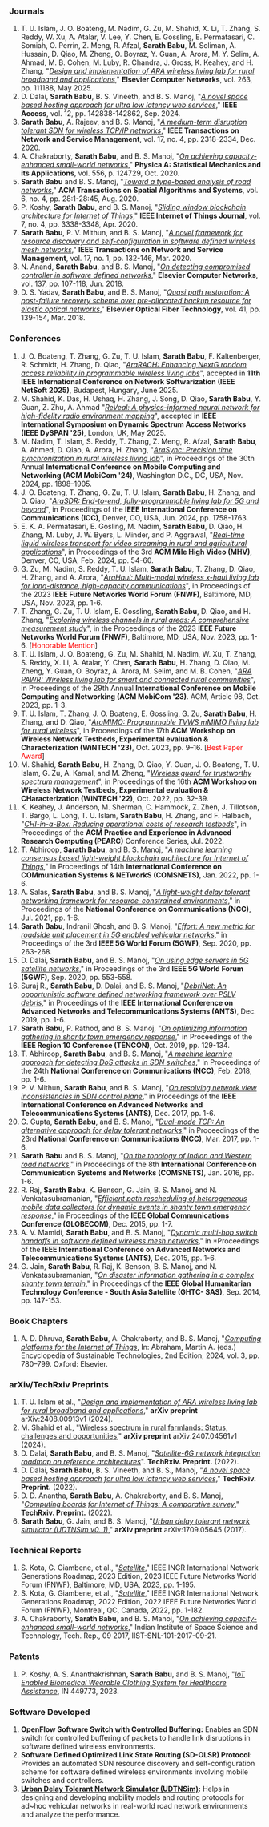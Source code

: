 
### Journals

1. T. U. Islam, J. O. Boateng, M. Nadim, G. Zu, M. Shahid, X. Li,
   T. Zhang, S. Reddy, W. Xu, A. Atalar, V. Lee, Y.  Chen,
   E. Gossling, E. Permatasari, C. Somiah, O. Perrin, Z. Meng,
   R. Afzal, **Sarath Babu**, M. Soliman, A. Hussain, D.  Qiao,
   M. Zheng, O. Boyraz, Y. Guan, A. Arora, M. Y. Selim, A. Ahmad,
   M. B. Cohen, M. Luby, R. Chandra, J. Gross, K. Keahey, and
   H. Zhang, "[*Design and implementation of ARA wireless living lab
   for rural broadband and
   applications*](https://doi.org/10.1016/j.comnet.2025.111188)," 
   **Elsevier Computer Networks**, vol. 263, pp. 111188, May 2025.
8. D. Dalai, **Sarath Babu**, B. S. Vineeth, and B. S. Manoj, "[*A
   novel space based hosting approach for ultra low latency web
   services*](https://doi.org/10.1109/ACCESS.2024.3462252)," **IEEE
   Access**, vol. 12, pp. 142838-142862, Sep. 2024.
7. **Sarath Babu**, A. Rajeev, and B. S. Manoj, "[*A medium-term
   disruption tolerant SDN for wireless TCP/IP
   networks*](https://doi.org/10.1109/TNSM.2020.3023889)," **IEEE
   Transactions on Network and Service Management**, vol. 17, no. 4,
   pp. 2318-2334, Dec. 2020.
6. A. Chakraborty, **Sarath Babu**, and B. S. Manoj, "[*On achieving
   capacity-enhanced small-world
   networks*](https://doi.org/10.1016/j.physa.2020.124729)," **Physica A:
   Statistical Mechanics and its Applications**, vol. 556, p. 124729,
   Oct. 2020.
5. **Sarath Babu** and B. S. Manoj, "[*Toward a type-based analysis of road
   networks*](https://dl.acm.org/doi/10.1145/3397579)," **ACM Transactions
   on Spatial Algorithms and Systems**, vol. 6, no. 4, pp. 28:1-28:45,
   Aug. 2020.
4. P. Koshy, **Sarath Babu**, and B. S. Manoj, "[*Sliding window blockchain
   architecture for Internet of
   Things*](https://doi.org/10.1109/JIOT.2020.2967119)," **IEEE Internet of
   Things Journal**, vol. 7, no. 4, pp. 3338-3348, Apr. 2020.
3. **Sarath Babu**, P. V. Mithun, and B. S. Manoj, "[*A novel framework for
   resource discovery and self-configuration in software defined wireless
   mesh networks*](https://doi.org/10.1109/TNSM.2019.2922107)," **IEEE
   Transactions on Network and Service Management**, vol. 17, no. 1,
   pp. 132-146, Mar. 2020.
2. N. Anand, **Sarath Babu**, and B. S. Manoj, "[*On detecting compromised
   controller in software defined
   networks*](https://doi.org/10.1016/j.comnet.2018.03.021)," **Elsevier
   Computer Networks**, vol. 137, pp. 107-118, Jun. 2018.
1. D. S. Yadav, **Sarath Babu**, and B. S. Manoj, "[*Quasi path
   restoration: A post-failure recovery scheme over pre-allocated backup
   resource for elastic optical
   networks*](https://doi.org/10.1016/j.yofte.2018.01.011)," **Elsevier
   Optical Fiber Technology**, vol. 41, pp. 139-154, Mar. 2018.


### Conferences

1. J. O. Boateng, T. Zhang, G. Zu, T. U. Islam, **Sarath Babu**,
   F. Kaltenberger, R. Schmidt, H. Zhang, D. Qiao, "[*AraRACH:
   Enhancing NextG random access reliability in programmable wireless
   living labs*]()", accepted in **11th IEEE International Conference
   on Network Softwarization (IEEE NetSoft 2025)**, Budapest, Hungary,
   June 2025.
23. M. Shahid, K. Das, H. Ushaq, H. Zhang, J. Song, D. Qiao, **Sarath
   Babu**, Y. Guan, Z. Zhu, A. Ahmad "[*ReVeal: A physics-informed
   neural network for high-fidelity radio environment
   mapping*](https://arxiv.org/abs/2502.19646)", accepted in **IEEE
   International Symposium on Dynamic Spectrum Access Networks (IEEE
   DySPAN '25)**, London, UK, May 2025.
22. M. Nadim, T. Islam, S. Reddy, T. Zhang, Z. Meng, R. Afzal, **Sarath
   Babu**, A. Ahmed, D. Qiao, A. Arora, H. Zhang, "[*AraSync:
   Precision time synchronization in rural wireless living
   lab*](https://doi.org/10.1145/3636534.3697318)", in Proceedings of
   the 30th Annual **International Conference on Mobile Computing and
   Networking (ACM MobiCom '24)**, Washington D.C., DC, USA,
   Nov. 2024, pp. 1898–1905.
21. J. O. Boateng, T. Zhang, G. Zu, T. U. Islam, **Sarath Babu**,
   H. Zhang, and D. Qiao, "[*AraSDR: End-to-end, fully-programmable
   living lab for 5G and
   beyond*](https://doi.org/10.1109/ICC51166.2024.10623061)", in
   Proceedings of the **IEEE International Conference on
   Communications (ICC)**, Denver, CO, USA, Jun. 2024, pp. 1758-1763.
20. E. K. A. Permatasari, E. Gosling, M. Nadim, **Sarath Babu**,
    D. Qiao, H. Zhang, M. Luby, J. W. Byers, L. Minder, and
    P. Aggrawal, "[*Real-time liquid wireless transport for video
    streaming in rural and agricultural
    applications*](https://doi.org/10.1145/3638036.3640806)", in
    Proceedings of the 3rd **ACM Mile High Video (MHV)**, Denver, CO,
    USA, Feb. 2024, pp. 54-60.
19. G. Zu, M. Nadim, S. Reddy, T. U. Islam, **Sarath Babu**, T. Zhang,
    D. Qiao, H. Zhang, and A. Arora, "[*AraHaul: Multi-modal wireless
    x-haul living lab for long-distance, high-capacity
    communications*](https://doi.org/10.1109/FNWF58287.2023.10520543)",
    in Proceedings of the 2023 **IEEE Future Networks World Forum
    (FNWF)**, Baltimore, MD, USA, Nov. 2023, pp. 1-6.
18. T. Zhang, G. Zu, T. U. Islam, E. Gossling, **Sarath Babu**,
    D. Qiao, and H. Zhang, "[*Exploring wireless channels in rural
    areas: A comprehensive measurement
    study*](https://doi.org/10.1109/FNWF58287.2023.10520408)", in the
    Proceedings of the 2023 **IEEE Future Networks World Forum
    (FNWF)**, Baltimore, MD, USA, Nov. 2023, pp. 1-6. [<span
    style="color: red;">Honorable Mention</span>]
17. T. U. Islam, J. O. Boateng, G. Zu, M.  Shahid, M. Nadim, W. Xu,
    T. Zhang, S. Reddy, X. Li, A. Atalar, Y. Chen, **Sarath Babu**,
    H. Zhang, D. Qiao, M. Zheng, Y. Guan, O. Boyraz, A. Arora,
    M. Selim, and M. B. Cohen, "[*ARA PAWR: Wireless living lab for
    smart and connected rural
    communities*](https://doi.org/10.1145/3570361.3614068)", in
    Proceedings of the 29th Annual **International Conference on
    Mobile Computing and Networking (ACM MobiCom '23)**. ACM, Article
    98, Oct. 2023, pp. 1-3.
16. T. U. Islam, T. Zhang, J. O. Boateng, E. Gossling, G. Zu, **Sarath
    Babu**, H. Zhang, and D. Qiao, "[*AraMIMO: Programmable TVWS mMIMO
    living lab for rural
    wireless*](https://doi.org/10.1145/3615453.3616512)", in
    Proceedings of the 17th **ACM Workshop on Wireless Network
    Testbeds, Experimental evaluation & Characterization (WiNTECH
    '23)**, Oct. 2023, pp. 9–16. [<span style="color: red;">Best Paper
    Award</span>]
15. M. Shahid, **Sarath Babu**, H. Zhang, D. Qiao, Y. Guan,
    J. O. Boateng, T. U. Islam, G. Zu, A. Kamal, and M. Zheng,
    "[*Wireless guard for trustworthy spectrum
    management*](https://doi.org/10.1145/3556564.3558241)", in
    Proceedings of the 16th **ACM Workshop on Wireless Network
    Testbeds, Experimental evaluation & CHaracterization (WiNTECH
    '22)**, Oct. 2022, pp. 32-39.
14. K. Keahey, J. Anderson, M. Sherman, C. Hammock, Z. Zhen,
    J. Tillotson, T. Bargo, L. Long, T. U. Islam, **Sarath Babu**,
    H. Zhang, and F. Halbach, "[*CHI-in-a-Box: Reducing operational
    costs of research
    testbeds*](https://doi.org/10.1145/3491418.3530768)", in
    Proceedings of the **ACM Practice and Experience in Advanced
    Research Computing (PEARC)** Conference Series, Jul. 2022.
13. T. Abhiroop, **Sarath Babu**, and B. S. Manoj, "[*A machine
    learning consensus based light-weight blockchain architecture for
    Internet of
    Things*](https://doi.org/10.1109/COMSNETS53615.2022.9668487)," in
    Proceedings of 14th **International Conference on COMmunication
    Systems & NETworkS (COMSNETS)**, Jan. 2022, pp. 1-6.
12. A. Salas, **Sarath Babu**, and B. S. Manoj, "[*A light-weight
    delay tolerant networking framework for resource-constrained
    environments*](https://doi.org/10.1109/NCC52529.2021.9530075),"
    in Proceedings of the **National Conference on Communications
    (NCC)**, Jul. 2021, pp. 1-6.
11. **Sarath Babu**, Indranil Ghosh, and B. S. Manoj, "[*Effort: A
    new metric for roadside unit placement in 5G enabled vehicular
    networks*](https://doi.org/10.1109/5GWF49715.2020.9221228)," in
    Proceedings of the 3rd **IEEE 5G World Forum (5GWF)**, Sep. 2020,
    pp. 263-268.
10. D. Dalai, **Sarath Babu**, and B. S. Manoj, "[*On using edge servers in
    5G satellite
    networks*](https://doi.org/10.1109/5GWF49715.2020.9221366)," in
    Proceedings of the 3rd **IEEE 5G World Forum (5GWF)**, Sep. 2020,
    pp. 553-558.
9. Suraj R., **Sarath Babu**, D. Dalai, and B. S. Manoj, "[*DebriNet: An
   opportunistic software defined networking framework over PSLV
   debris*](https://doi.org/10.1109/ANTS47819.2019.9118082)," in
   Proceedings of the **IEEE International Conference on Advanced Networks and
   Telecommunications Systems (ANTS)**, Dec. 2019, pp. 1-6.
8. **Sarath Babu**, P. Rathod, and B. S. Manoj, "[*On optimizing
   information gathering in shanty town emergency
   response*](https://doi.org/10.1109/TENCON.2019.8929340)," in Proceedings
   of the **IEEE Region 10 Conference (TENCON)**, Oct. 2019, pp. 129-134.
7. T. Abhiroop, **Sarath Babu**, and B. S. Manoj, "[*A machine learning
   approach for detecting DoS attacks in SDN
   switches*](https://doi.org/10.1109/NCC.2018.8600196)," in Proceedings of
   the 24th **National Conference on Communications (NCC)**, Feb. 2018, pp. 1-6.
6. P. V. Mithun, **Sarath Babu**, and B. S. Manoj, "[*On resolving network
   view inconsistencies in SDN control
   plane*](https://doi.org/10.1109/ANTS.2017.8384108)," in Proceedings of
   the **IEEE International Conference on Advanced Networks and
   Telecommunications Systems (ANTS)**, Dec. 2017, pp. 1-6.
5. G. Gupta, **Sarath Babu**, and B. S. Manoj, "[*Dual-mode TCP: An
   alternative approach for delay tolerant
   networks*](https://doi.org/10.1109/NCC.2017.8077040)," in Proceedings of
   the 23rd **National Conference on Communications (NCC)**, Mar. 2017, pp. 1-6.
4. **Sarath Babu** and B. S. Manoj, "[*On the topology of Indian and
   Western road networks*](
   https://doi.org/10.1109/COMSNETS.2016.7440027)," in Proceedings of the
   8th **International Conference on Communication Systems and Networks
   (COMSNETS)**, Jan. 2016, pp. 1-6.
3. R. Raj, **Sarath Babu**, K. Benson, G. Jain, B. S. Manoj, and
   N. Venkatasubramanian, "[*Efficient path rescheduling of heterogeneous
   mobile data collectors for dynamic events in shanty town emergency
   response*]( https://doi.org/10.1109/GLOCOM.2015.7417610)," in
   Proceedings of the **IEEE Global Communications Conference (GLOBECOM)**,
   Dec. 2015, pp. 1-7.
2. A. V. Mamidi, **Sarath Babu**, and B. S. Manoj, "[*Dynamic multi-hop
   switch handoffs in software defined wireless mesh networks*](
   https://doi.org/10.1109/ANTS.2015.7413638)," in *Proceedings of the **IEEE
   International Conference on Advanced Networks and Telecommunications
   Systems (ANTS)**, Dec. 2015, pp. 1-6.
1. G. Jain, **Sarath Babu**, R. Raj, K. Benson, B. S. Manoj, and
   N. Venkatasubramanian, "[*On disaster information gathering in a
   complex shanty town
   terrain*](https://doi.org/10.1109/GHTC-SAS.2014.6967574)," in
   Proceedings of the **IEEE Global Humanitarian Technology
   Conference - South Asia Satellite (GHTC- SAS)**, Sep. 2014,
   pp. 147-153.

### Book Chapters

1. A. D. Dhruva, **Sarath Babu**, A. Chakraborty, and B. S. Manoj,
   "[*Computing platforms for the Internet of
   Things*](https://doi.org/10.1016/B978-0-323-90386-8.00068-1), In:
   Abraham, Martin A. (eds.) Encyclopedia of Sustainable Technologies,
   2nd Edition, 2024, vol. 3, pp. 780–799. Oxford: Elsevier.

   
### arXiv/TechRxiv Preprints

1. T. U. Islam et al., "[*Design and implementation of ARA wireless
   living lab for rural broadband and
   applications*](https://doi.org/10.48550/arXiv.2408.00913)," **arXiv
   preprint** arXiv:2408.00913v1 (2024).
5. M. Shahid et al., "[Wireless spectrum in rural farmlands: Status,
   challenges and
   opportunities](https://doi.org/10.48550/arXiv.2407.04561)," **arXiv
   preprint** arXiv:2407.04561v1 (2024).
4. D. Dalai, **Sarath Babu**, and B. S. Manoj, "[*Satellite-6G network
   integration roadmap on reference
   architectures*](https://doi.org/10.36227/techrxiv.20624685.v1)". **TechRxiv. Preprint.**
   (2022).
3. D. Dalai, **Sarath Babu**, B. S. Vineeth, and B. S., Manoj, "[*A
   novel space based hosting approach for ultra low latency web
   services*](https://doi.org/10.36227/techrxiv.18666455.v1),"
   **TechRxiv. Preprint.** (2022).
2. D. D. Anantha, **Sarath Babu**, A. Chakraborty, and B. S.
   Manoj, "[*Computing boards for Internet of Things: A comparative
   survey*](https://doi.org/10.36227/techrxiv.18517235.v1),"
   **TechRxiv. Preprint.** (2022).
1. **Sarath Babu**, G. Jain, and B. S. Manoj, "[*Urban delay tolerant
   network simulator (UDTNSim v0. 1)*](
   http://arxiv.org/abs/1709.05645)," **arXiv preprint**
   arXiv:1709.05645 (2017).


### Technical Reports

1. S. Kota, G. Giambene, et al.,
   "[*Satellite*](https://doi.org/10.1109/FNWF58287.2023.10520529),"
   IEEE INGR International Network Generations Roadmap, 2023 Edition,
   2023 IEEE Future Networks World Forum (FNWF), Baltimore, MD, USA,
   2023, pp. 1-195. 
2. S. Kota, G. Giambene, et al.,
   "[*Satellite*](https://doi.org/10.1109/FNWF55208.2022.00141)," IEEE
   INGR International Network Generations Roadmap, 2022 Edition, 2022
   IEEE Future Networks World Forum (FNWF), Montreal, QC, Canada,
   2022, pp. 1-182.
3. A. Chakraborty, **Sarath Babu**, and B. S. Manoj, "[*On achieving
   capacity-enhanced small-world networks*]()," Indian Institute of
   Space Science and Technology, Tech. Rep., 09 2017,
   IIST-SNL-101-2017-09-21.


### Patents

1. P. Koshy, A. S. Ananthakrishnan, **Sarath Babu**, and B. S. Manoj,
   "[*IoT Enabled Biomedical Wearable Clothing System for Healthcare
   Assistance*](), IN 449773, 2023.


### Software Developed


1. **OpenFlow Software Switch with Controlled Buffering:** Enables an
   SDN switch for controlled buffering of packets to handle link
   disruptions in software defined wireless environments.
2. **Software Defined Optimized Link State Routing (SD-OLSR)
   Protocol:** Provides an automated SDN resource discovery and
   self-configuration scheme for software defined wireless
   environments involving mobile switches and controllers.
1. [**Urban Delay Tolerant Network Simulator
   (UDTNSim)**](https://github.com/4sarathbabu/UDTNSim)**:** Helps in
   designing and developing mobility models and routing protocols for
   ad~hoc vehicular networks in real-world road network environments
   and analyze the performance.

